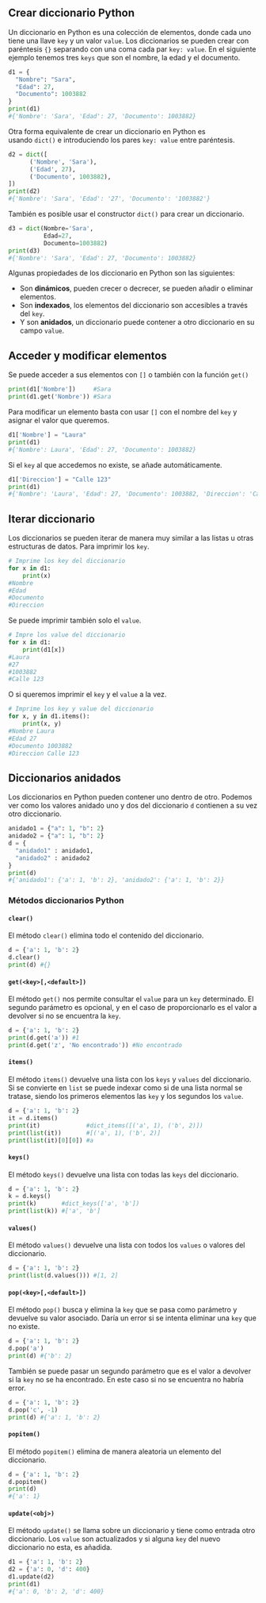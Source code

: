 ## Crear diccionario Python

Un diccionario en Python es una colección de elementos, donde cada uno tiene una llave `key` y un valor `value`. Los diccionarios se pueden crear con paréntesis `{}` separando con una coma cada par `key: value`. En el siguiente ejemplo tenemos tres `keys` que son el nombre, la edad y el documento.

```python
d1 = {
  "Nombre": "Sara",
  "Edad": 27,
  "Documento": 1003882
}
print(d1)
#{'Nombre': 'Sara', 'Edad': 27, 'Documento': 1003882}
```

Otra forma equivalente de crear un diccionario en Python es usando `dict()` e introduciendo los pares `key: value` entre paréntesis.

```python
d2 = dict([
      ('Nombre', 'Sara'),
      ('Edad', 27),
      ('Documento', 1003882),
])
print(d2)
#{'Nombre': 'Sara', 'Edad': '27', 'Documento': '1003882'}
```

También es posible usar el constructor `dict()` para crear un diccionario.

```python
d3 = dict(Nombre='Sara',
          Edad=27,
          Documento=1003882)
print(d3)
#{'Nombre': 'Sara', 'Edad': 27, 'Documento': 1003882}
```

Algunas propiedades de los diccionario en Python son las siguientes:

- Son **dinámicos**, pueden crecer o decrecer, se pueden añadir o eliminar elementos.
- Son **indexados**, los elementos del diccionario son accesibles a través del `key`.
- Y son **anidados**, un diccionario puede contener a otro diccionario en su campo `value`.
## Acceder y modificar elementos

Se puede acceder a sus elementos con `[]` o también con la función `get()`

```python
print(d1['Nombre'])     #Sara
print(d1.get('Nombre')) #Sara
```

Para modificar un elemento basta con usar `[]` con el nombre del `key` y asignar el valor que queremos.

```python
d1['Nombre'] = "Laura"
print(d1)
#{'Nombre': Laura', 'Edad': 27, 'Documento': 1003882}
```

Si el `key` al que accedemos no existe, se añade automáticamente.

```python
d1['Direccion'] = "Calle 123"
print(d1)
#{'Nombre': 'Laura', 'Edad': 27, 'Documento': 1003882, 'Direccion': 'Calle 123'}
```
## Iterar diccionario

Los diccionarios se pueden iterar de manera muy similar a las listas u otras estructuras de datos. Para imprimir los `key`.

```python
# Imprime los key del diccionario
for x in d1:
    print(x)
#Nombre
#Edad
#Documento
#Direccion
```

Se puede imprimir también solo el `value`.

```python
# Impre los value del diccionario
for x in d1:
    print(d1[x])
#Laura
#27
#1003882
#Calle 123
```

O si queremos imprimir el `key` y el `value` a la vez.

```python
# Imprime los key y value del diccionario
for x, y in d1.items():
    print(x, y)
#Nombre Laura
#Edad 27
#Documento 1003882
#Direccion Calle 123
```
## Diccionarios anidados

Los diccionarios en Python pueden contener uno dentro de otro. Podemos ver como los valores anidado uno y dos del diccionario `d` contienen a su vez otro diccionario.

```python
anidado1 = {"a": 1, "b": 2}
anidado2 = {"a": 1, "b": 2}
d = {
  "anidado1" : anidado1,
  "anidado2" : anidado2
}
print(d)
#{'anidado1': {'a': 1, 'b': 2}, 'anidado2': {'a': 1, 'b': 2}}
```

### Métodos diccionarios Python
#### `clear()`

El método `clear()` elimina todo el contenido del diccionario.

```python
d = {'a': 1, 'b': 2}
d.clear()
print(d) #{}
```
#### `get(<key>[,<default>])`

El método `get()` nos permite consultar el `value` para un `key` determinado. El segundo parámetro es opcional, y en el caso de proporcionarlo es el valor a devolver si no se encuentra la `key`.

```python
d = {'a': 1, 'b': 2}
print(d.get('a')) #1
print(d.get('z', 'No encontrado')) #No encontrado
```
#### `items()`

El método `items()` devuelve una lista con los `keys` y `values` del diccionario. Si se convierte en `list` se puede indexar como si de una lista normal se tratase, siendo los primeros elementos las `key` y los segundos los `value`.

```python
d = {'a': 1, 'b': 2}
it = d.items()
print(it)             #dict_items([('a', 1), ('b', 2)])
print(list(it))       #[('a', 1), ('b', 2)]
print(list(it)[0][0]) #a
```
#### `keys()`

El método `keys()` devuelve una lista con todas las `keys` del diccionario.

```python
d = {'a': 1, 'b': 2}
k = d.keys()
print(k)       #dict_keys(['a', 'b'])
print(list(k)) #['a', 'b']
```
#### `values()`

El método `values()` devuelve una lista con todos los `values` o valores del diccionario.

```python
d = {'a': 1, 'b': 2}
print(list(d.values())) #[1, 2]
```
#### `pop(<key>[,<default>])`

El método `pop()` busca y elimina la `key` que se pasa como parámetro y devuelve su valor asociado. Daría un error si se intenta eliminar una `key` que no existe.

```python
d = {'a': 1, 'b': 2}
d.pop('a')
print(d) #{'b': 2}
```

También se puede pasar un segundo parámetro que es el valor a devolver si la `key` no se ha encontrado. En este caso si no se encuentra no habría error.

```python
d = {'a': 1, 'b': 2}
d.pop('c', -1)
print(d) #{'a': 1, 'b': 2}
```
#### `popitem()`

El método `popitem()` elimina de manera aleatoria un elemento del diccionario.

```python
d = {'a': 1, 'b': 2}
d.popitem()
print(d)
#{'a': 1}
```
#### `update(<obj>)`

El método `update()` se llama sobre un diccionario y tiene como entrada otro diccionario. Los `value` son actualizados y si alguna `key` del nuevo diccionario no esta, es añadida.

```python
d1 = {'a': 1, 'b': 2}
d2 = {'a': 0, 'd': 400}
d1.update(d2)
print(d1)
#{'a': 0, 'b': 2, 'd': 400}
```